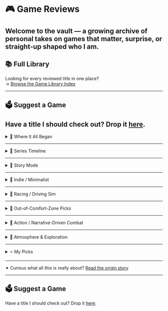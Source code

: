 # 🎮 Game Reviews

Welcome to the vault — a growing archive of personal takes on games that matter, surprise, or straight-up shaped who I am.
---

## 📚 Full Library

Looking for every reviewed title in one place?  
→ [Browse the Game Library Index](gameindex.md)

---

## 🗳️ Suggest a Game

Have a title I should check out? Drop it [here](suggestions.md).
---

<details>
<summary>🌟 Where It All Began</summary>

> The first game that made me a gamer.  
> The first swing, the first suit, the first moment I *got it*.

- [🕷️ Marvel’s Spider-Man](games/sm.md)  
  _A game that wasn’t just fun — it was foundational._  
- [⛏️ Minecraft](games/minecraft.md) 
  _The sandbox that taught me how to explore, create, and imagine._

</details>

---

<details>
<summary>🧬 Series Timeline</summary>

> Following the evolution — from webbed origins to symbiote legacy.

- [Marvel’s Spider-Man](games/sm.md)  
- [Spider-Man: Miles Morales](games/smmm.md)  
- [Spider-Man 2](games/sm2.md)

</details>

---

<details>
<summary>📖 Story Mode</summary>

Narrative-driven, emotion-forward — where the pacing is as important as the plot.

- [Firewatch](games/firewatch.md)  
- [Road 96](games/road-96.md)  
- [Marvel’s Spider-Man](games/sm.md)  
- [Miles Morales](games/smmm.md)  
- [Ghost of Tsushima](games/ghost.md)

</details>

---

<details>
<summary>🎨 Indie / Minimalist</summary>

Design-forward games that lean into mood, mechanics, or both.

- [art of rally](games/art-of-rally.md)  
- [Marvel’s Spider-Man 2](games/sm2.md)  
- [Stray](games/stray.md)

</details>

---

<details>
<summary>🚗 Racing / Driving Sim</summary>

The joy of motion, traction, and track familiarity.

- [art of rally](games/art-of-rally.md)  
- [Gran Turismo 7](games/gt7.md)  
- [Test Drive Unlimited Solar Crown](games/tdusc.md)

</details>

---

<details>
<summary>🤖 Out-of-Comfort-Zone Picks</summary>

Games that weren’t “my thing” — but earned my respect anyway.

- [Titanfall 2](games/titanfall2.md)  
- [Squirrel with a Gun](games/squirrel-with-a-gun.md)

</details>

---

<details>
<summary>🔫 Action / Narrative-Driven Combat</summary>

Stylized chaos with tight mechanics and heavy stakes.

- [Call of Duty: Black Ops Cold War](games/codbocw.md)  
- [Spider-Man 2](games/sm.md)  
- [Titanfall 2](games/titanfall-2.md)  
- [Ghost of Tsushima](games/ghost.md)

</details>

---

<details>
<summary>🌌 Atmosphere & Exploration</summary>

Games that thrive on mood, immersion, or strange beauty.

- [Ghost of Tsushima](games/ghost.md) 
- [Stray](games/stray.md) 
- [Squirrel with a Gun](games/squirrel-with-a-gun.md)

</details>

---

<details>
<summary>⭐ My Picks</summary>

> Games that stuck with me — emotionally, mechanically, or philosophically.

- [Firewatch](games/firewatch.md)  
- [Marvel’s Spider-Man](games/sm.md)  
- [art of rally](games/art-of-rally.md)  
- [Marvel’s Spider-Man 2](games/sm2.md)  
- [Ghost of Tsushima](games/ghost.md
- [Minecraft](games/minecraft.md)

</details>

---

✦ Curious what all this is really about? [Read the origin story](about-the-vault.md)

---

## 🗳️ Suggest a Game

Have a title I should check out? Drop it [here](suggestions.md).